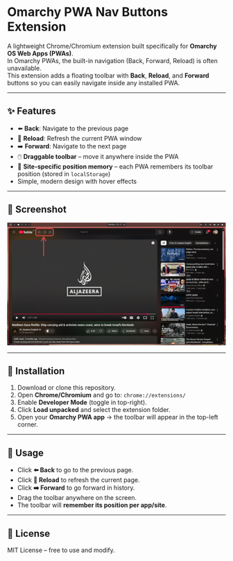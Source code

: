 # Omarchy PWA Nav Buttons Extension

A lightweight Chrome/Chromium extension built specifically for **Omarchy OS Web Apps (PWAs)**.  
In Omarchy PWAs, the built-in navigation (Back, Forward, Reload) is often unavailable.  
This extension adds a floating toolbar with **Back**, **Reload**, and **Forward** buttons so you can easily navigate inside any installed PWA.

---

## ✨ Features
- ⬅️ **Back**: Navigate to the previous page  
- 🔄 **Reload**: Refresh the current PWA window  
- ➡️ **Forward**: Navigate to the next page  
- 🖱️ **Draggable toolbar** – move it anywhere inside the PWA  
- 💾 **Site-specific position memory** – each PWA remembers its toolbar position (stored in `localStorage`)  
- Simple, modern design with hover effects  

---

## 📸 Screenshot
![Navigation Buttons Screenshot](./omarchy-pwa-navigation.png)

---

## 📂 Installation
1. Download or clone this repository.  
2. Open **Chrome/Chromium** and go to: `chrome://extensions/`  
3. Enable **Developer Mode** (toggle in top-right).  
4. Click **Load unpacked** and select the extension folder.  
5. Open your **Omarchy PWA app** → the toolbar will appear in the top-left corner.  

---

## 🚀 Usage
- Click **⬅️ Back** to go to the previous page.  
- Click **🔄 Reload** to refresh the current page.  
- Click **➡️ Forward** to go forward in history.  
- Drag the toolbar anywhere on the screen.  
- The toolbar will **remember its position per app/site**.  

---

## 📜 License
MIT License – free to use and modify.

